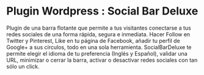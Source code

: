 Plugin Wordpress : Social Bar Deluxe
=====================================

Plugin de una barra flotante que permite a tus visitantes conectarse a tus redes sociales de una forma rápida, segura e inmediata. Hacer Follow en Twitter y Pinterest, Like en tu página de Facebook, añadir tu perfil de Google+ a sus círculos, todo en una sola herramienta. SocialBarDeluxe te permite elegir el idioma de tu preferencia (Inglés y Español), validar una URL, minimizar o cerrar la barra, activar o desactivar redes sociales con tan sólo un click. 
